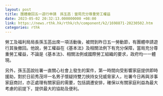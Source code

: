 ```yaml
---
layout: post
title: 團體撤回五一遊行申請　孫玉菡：當局充分尊重勞工權益
date: 2023-05-02 20:32:13.000000000 +08:00
link: https://news.rthk.hk/rthk/ch/component/k2/1698871-20230502.htm
categories: rthk
---
```


勞工及福利局局長孫玉菡出席一項活動後，被問到昨日五一勞動節，有團體申請遊行其後撤回。他說，勞工權益在《基本法》及相關法例下有充分保障，當局充分尊重勞工權益，不論是《基本法》、相關法例或國際勞工組織的要求，政府均一一體現。

另外，孫玉菡說社署一直關心社會上發生的案件，第一時間向受影響家庭提供即時援助，對於日前秀茂坪一名男子懷疑持雙刀挾持女兒威脅家人，社署今日再與涉事家庭商討，亦正處理有關家庭的需要，包括調遷安排，確保以有關家庭利益為最大考慮的前提下，提供最大的協助及便利。
